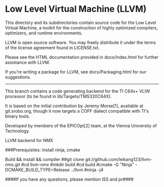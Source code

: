 Low Level Virtual Machine (LLVM)
================================

This directory and its subdirectories contain source code for the Low Level
Virtual Machine, a toolkit for the construction of highly optimized compilers,
optimizers, and runtime environments.

LLVM is open source software. You may freely distribute it under the terms of
the license agreement found in LICENSE.txt.

Please see the HTML documentation provided in docs/index.html for further
assistance with LLVM.

If you're writing a package for LLVM, see docs/Packaging.html for our
suggestions.

--------------------------------

This branch contains a code generating backend for the TI C64x+ VLIW processor
(to be found in lib/Targets/TMS320C64X).

It is based on the initial contribution by Jeremy Morse[1], available at
git.srobo.org, though it now targets a COFF dialect compatible with TI's binary
tools.

Developed by members of the EPICOpt[2] team, at the Vienna University of
Technology.


LLVM backend for NMX 

###Prerequisites: install ninja, cmake

Build && install && compiler 
##git clone git://github.com/leikang123/llvm-nmx.git 
#cd llvm-nmx
#mkdir build
#cd build
#cmake -G "Ninja" -DCMAKE_BUILD_TYPE=Release ../llvm
#ninja -j4


####If you have any questions, please mention ISS and pr####